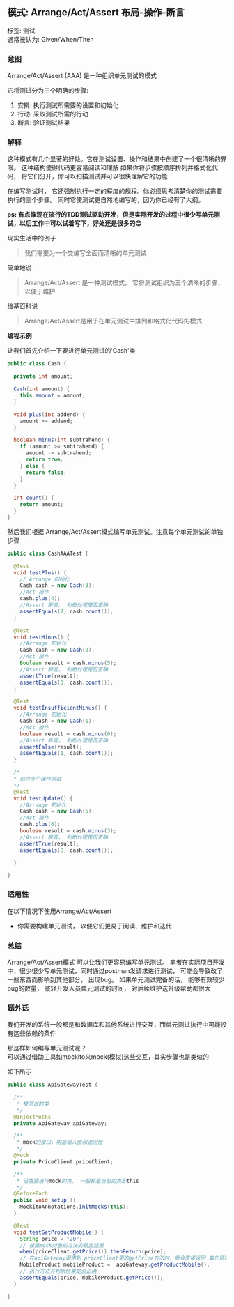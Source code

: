模式: Arrange/Act/Assert 布局-操作-断言
---
标签: 测试  
通常被认为: Given/When/Then

### 意图
Arrange/Act/Assert (AAA) 是一种组织单元测试的模式

它将测试分为三个明确的步骤:
1. 安排: 执行测试所需要的设置和初始化
2. 行动: 采取测试所需的行动
3. 断言: 验证测试结果

### 解释
这种模式有几个显著的好处。它在测试设置、操作和结果中创建了一个很清晰的界限。
这种结构使得代码更容易阅读和理解
如果你将步骤按顺序排列并格式化代码， 将它们分开，你可以扫描测试并可以很快理解它的功能
 
在编写测试时， 它还强制执行一定的程度的规程。你必须思考清楚你的测试需要执行的三个步骤。
同时它使测试更自然地编写的，因为你已经有了大纲。

**ps: 有点像现在流行的TDD测试驱动开发，但是实际开发的过程中很少写单元测试，以后工作中可以试着写下，好处还是很多的😊**

现实生活中的例子
> 我们需要为一个类编写全面而清晰的单元测试

简单地说
> Arrange/Act/Assert 是一种测试模式， 它将测试组织为三个清晰的步骤， 以便于维护

维基百科说
> Arrange/Act/Assert是用于在单元测试中排列和格式化代码的模式

**编程示例**

让我们首先介绍一下要进行单元测试的'Cash'类

```java
public class Cash {

  private int amount;

  Cash(int amount) {
    this.amount = amount;
  }

  void plus(int addend) {
    amount += addend;
  }

  boolean minus(int subtrahend) {
    if (amount >= subtrahend) {
      amount -= subtrahend;
      return true;
    } else {
      return false;
    }
  }

  int count() {
    return amount;
  }
}
```

然后我们根据 Arrange/Act/Assert模式编写单元测试。注意每个单元测试的单独步骤

```java
public class CashAAATest {

  @Test
  void testPlus() {
    // Arrange 初始化
    Cash cash = new Cash(3);
    //Act 操作
    cash.plus(4);
    //Assert 断言， 判断处理是否正确
    assertEquals(7, cash.count());
  }

  @Test
  void testMinus() {
    //Arrange 初始化
    Cash cash = new Cash(8);
    //Act 操作
    Boolean result = cash.minus(5);
    //Assert 断言， 判断处理是否正确
    assertTrue(result);
    assertEquals(3, cash.count());
  }

  @Test
  void testInsufficientMinus() {
    //Arrange 初始化
    Cash cash = new Cash(1);
    //Act 操作
    boolean result = cash.minus(6);
    //Assert 断言， 判断处理是否正确
    assertFalse(result);
    assertEquals(1, cash.count());
  }

  /*
  * 结合多个操作测试
  */
  @Test
  void testUpdate() {
    //Arrange 初始化
    Cash cash = new Cash(5);
    //Act 操作
    cash.plus(6);
    boolean result = cash.minus(3);
    //Assert 断言， 判断处理是否正确
    assertTrue(result);
    assertEquals(8, cash.count());

  }

}
```

### 适用性
在以下情况下使用Arrange/Act/Assert
* 你需要构建单元测试， 以便它们更易于阅读、维护和迭代

### 总结
Arrange/Act/Assert模式 可以让我们更容易编写单元测试。
笔者在实际项目开发中，很少很少写单元测试，同时通过postman发请求进行测试， 可能会导致改了一些东西而影响到其他部分， 出现bug。
如果单元测试完备的话， 能够有效较少bug的数量， 减轻开发人员单元测试的时间， 对后续维护迭升级帮助都很大

### 题外话
我们开发的系统一般都是和数据库和其他系统进行交互，而单元测试执行中可能没有这些依赖的条件


那这样如何编写单元测试呢？  
可以通过借助工具如mockito来mock(模拟)这些交互，其实步骤也是类似的


如下所示
```java
public class ApiGatewayTest {

  /**
   * 被测试的类
   */
  @InjectMocks
  private ApiGateway apiGateway;

  /**
   * mock的接口，构造输入值和返回值
   */
  @Mock
  private PriceClient priceClient;

  /**
   * 设置要进行mock的类， 一般都是当前的类即this
   */
  @BeforeEach
  public void setup(){
    MockitoAnnotations.initMocks(this);
  }

  @Test
  void testGetProductMobile() {
    String price = "20";
    // 设置mock对象的方法的输出结果
    when(priceClient.getPrice()).thenReturn(price);
    // 在apiGateway调用到 priceClient里的getPrice方法时，就会直接返回 事先预定好的值
    MobileProduct mobileProduct =  apiGateway.getProductMobile();
    // 执行方法并判断结果是否正确
    assertEquals(price, mobileProduct.getPrice());
  }

}

```




